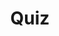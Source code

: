---
title: "Quiz"
passing_percentage: 70
layout: "test"
type: "test"
questions:
  - id: "q1"
    text: "What is the primary runtime used for WebAssembly filters in Istio Envoy?"
    type: "single-answer"
    marks: 2
    options:
      - id: "a"
        text: "envoy.wasm.runtime.wasmtime"
      - id: "b"
        text: "envoy.wasm.runtime.v8"
        is_correct: true
      - id: "c"
        text: "envoy.wasm.runtime.node"
      - id: "d"
        text: "envoy.wasm.runtime.wasmer"
  - id: "q2"
    text: "Which components are required to deploy a WebAssembly filter in Istio? (Select all that apply)"
    type: "multiple-answers"
    marks: 2
    options:
      - id: "a"
        text: "EnvoyFilter resource"
        is_correct: true
      - id: "b"
        text: "WebAssembly binary file"
        is_correct: true
      - id: "c"
        text: "Volume mount configuration for the sidecar"
        is_correct: true
  - id: "q3"
    text: "Which annotation configures Istio sidecar volumes?"
    type: "short_answer" 
    marks: 2
    correct_answer: "userVolumeMount" 
---